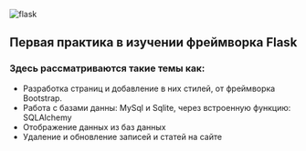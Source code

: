 ![flask](https://upload.wikimedia.org/wikipedia/commons/thumb/3/3c/Flask_logo.svg/1200px-Flask_logo.svg.png)

## Первая практика в изучении фреймворка Flask

### Здесь рассматриваются такие темы как:

- Разработка страниц и добавление в них стилей, от фреймворка Bootstrap.
- Работа с базами данны: MySql и Sqlite, через встроенную функцию: SQLAlchemy 
- Отображение данных из баз данных
- Удаление и обновление записей и статей на сайте
